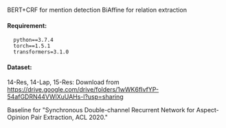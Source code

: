 BERT+CRF for mention detection
BiAffine for relation extraction

#### Requirement:

```
  python==3.7.4
  torch==1.5.1
  transformers=3.1.0
```
#### Dataset:
14-Res, 14-Lap, 15-Res: Download from https://drive.google.com/drive/folders/1wWK6fIvfYP-54afGDRN44VWlXuUAHs-l?usp=sharing

Baseline for "Synchronous Double-channel Recurrent Network for Aspect-Opinion Pair Extraction, ACL 2020."
